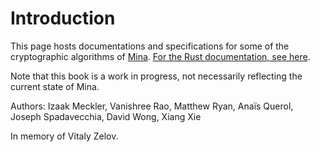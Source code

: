 # Introduction

This page hosts documentations and specifications for some of the cryptographic algorithms of [Mina](https://minaprotocol.com/). [For the Rust documentation, see here](rustdoc).

Note that this book is a work in progress, not necessarily reflecting the current state of Mina.

Authors: Izaak Meckler, Vanishree Rao, Matthew Ryan, Anaïs Querol, Joseph Spadavecchia, David Wong, Xiang Xie

In memory of Vitaly Zelov.
